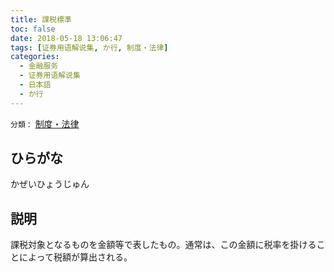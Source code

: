 ```yaml
---
title: 課税標準
toc: false
date: 2018-05-18 13:06:47
tags: [证券用语解说集, か行, 制度・法律]
categories:
  - 金融服务
  - 证券用语解说集
  - 日本語
  - か行
---
```


`分類：` [制度・法律](/tags/制度・法律/)

## ひらがな

かぜいひょうじゅん

## 説明

課税対象となるものを金額等で表したもの。通常は、この金額に税率を掛けることによって税額が算出される。
